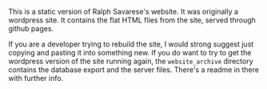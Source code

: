 This is a static version of Ralph Savarese's website. It was originally a wordpress site. It contains the flat HTML files from the site, served through github pages.

If you are a developer trying to rebuild the site, I would strong suggest just copying and pasting it into something new. If you do want to try to get the wordpress version of the site running again, the `website_archive` directory contains the database export and the server files. There's a readme in there with further info.
